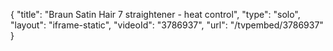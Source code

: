 {
    "title": "Braun Satin Hair 7 straightener - heat control",
    "type": "solo",
    "layout": "iframe-static",
    "videoId": "3786937",
    "url": "\/tvpembed\/3786937"
}